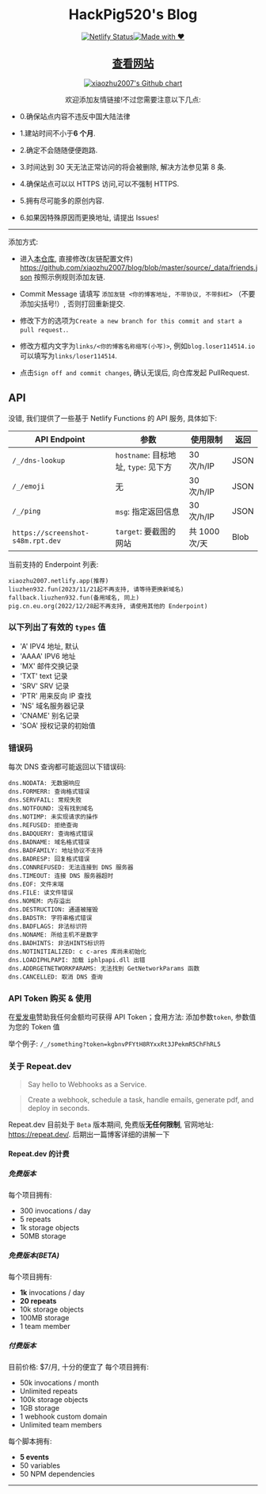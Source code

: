 <div align="center">
  <h1>HackPig520's Blog</h1>

[![Netlify Status](https://api.netlify.com/api/v1/badges/78c67981-3f26-4c95-bdc8-c311ed58fd1e/deploy-status)](https://app.netlify.com/sites/xiaozhu2007/deploys)[![Made with ❤](https://flat.badgen.net/badge/made%20with/%e2%9d%a4/ff69b4)](blog)

</div>

<h2 align="center"><a href="https://xiaozhu2007.netlify.app/friends/">查看网站</a></h2>
<p align="center">
  <a href="https://github.com/xiaozhu2007">
    <img src="https://ghchart.rshah.org/xiaozhu2007" alt="xiaozhu2007's Github chart" />
  </a>
</p>
<div align="center">欢迎添加友情链接!不过您需要注意以下几点:</div>
	
- 0.确保站点内容不违反中国大陆法律

- 1.建站时间不小于**6 个月**.

- 2.确定不会随随便便跑路.

- 3.时间达到 30 天无法正常访问的将会被删除, 解决方法参见第 8 条.

- 4.确保站点可以以 HTTPS 访问,可以不强制 HTTPS.

- 5.拥有尽可能多的原创内容.

- 6.如果因特殊原因而更换地址, 请提出 Issues!

---

添加方式:

- 进入[本仓库][gh_blog], 直接修改(友链配置文件)
  <https://github.com/xiaozhu2007/blog/blob/master/source/_data/friends.json> 按照示例规则添加友链.

- Commit Message 请填写 `添加友链 <你的博客地址, 不带协议, 不带斜杠>` （不要添加尖括号!）, 否则打回重新提交.

- 修改下方的选项为`Create a new branch for this commit and start a pull request.`.

- 修改方框内文字为`links/<你的博客名称缩写(小写)>`, 例如`blog.loser114514.io`可以填写为`links/loser114514`.

- 点击`Sign off and commit changes`, 确认无误后, 向仓库发起 PullRequest.

## API

没错, 我们提供了一些基于 Netlify Functions 的 API 服务, 具体如下:

| API Endpoint                      | 参数                                 | 使用限制      | 返回 |
| --------------------------------- | ------------------------------------ | ------------- | ---- |
| `/_/dns-lookup`                   | `hostname`: 目标地址, `type`: 见下方 | 30 次/h/IP    | JSON |
| `/_/emoji`                        | 无                                   | 30 次/h/IP    | JSON |
| `/_/ping`                         | `msg`: 指定返回信息                  | 30 次/h/IP    | JSON |
| `https://screenshot-s48m.rpt.dev` | `target`: 要截图的网站               | 共 1000 次/天 | Blob |

当前支持的 Enderpoint 列表:

```
xiaozhu2007.netlify.app(推荐)
liuzhen932.fun(2023/11/21起不再支持, 请等待更换新域名)
fallback.liuzhen932.fun(备用域名, 同上)
pig.cn.eu.org(2022/12/28起不再支持, 请使用其他的 Enderpoint)
```

### 以下列出了有效的 `types` 值

- 'A' IPV4 地址, 默认
- 'AAAA' IPV6 地址
- 'MX' 邮件交换记录
- 'TXT' text 记录
- 'SRV' SRV 记录
- 'PTR' 用来反向 IP 查找
- 'NS' 域名服务器记录
- 'CNAME' 别名记录
- 'SOA' 授权记录的初始值

### 错误码

每次 DNS 查询都可能返回以下错误码:

```
dns.NODATA: 无数据响应
dns.FORMERR: 查询格式错误
dns.SERVFAIL: 常规失败
dns.NOTFOUND: 没有找到域名
dns.NOTIMP: 未实现请求的操作
dns.REFUSED: 拒绝查询
dns.BADQUERY: 查询格式错误
dns.BADNAME: 域名格式错误
dns.BADFAMILY: 地址协议不支持
dns.BADRESP: 回复格式错误
dns.CONNREFUSED: 无法连接到 DNS 服务器
dns.TIMEOUT: 连接 DNS 服务器超时
dns.EOF: 文件末端
dns.FILE: 读文件错误
dns.NOMEM: 内存溢出
dns.DESTRUCTION: 通道被摧毁
dns.BADSTR: 字符串格式错误
dns.BADFLAGS: 非法标识符
dns.NONAME: 所给主机不是数字
dns.BADHINTS: 非法HINTS标识符
dns.NOTINITIALIZED: c c-ares 库尚未初始化
dns.LOADIPHLPAPI: 加载 iphlpapi.dll 出错
dns.ADDRGETNETWORKPARAMS: 无法找到 GetNetworkParams 函数
dns.CANCELLED: 取消 DNS 查询
```

### API Token 购买 & 使用

在[爱发电][afdian]赞助我任何金额均可获得 API Token；食用方法: 添加参数`token`, 参数值为您的 Token 值

举个例子: `/_/something?token=kgbnvPFYtH8RYxxRt3JPekmR5ChFhRL5`

### 关于 Repeat.dev

> Say hello to Webhooks as a Service.

> Create a webhook, schedule a task, handle emails, generate pdf, and deploy in seconds.

Repeat.dev 目前处于 `Beta` 版本期间, 免费版**无任何限制**, 官网地址: <https://repeat.dev/>. 后期出一篇博客详细的讲解一下

#### Repeat.dev 的计费

##### 免费版本
每个项目拥有:
- 300 invocations / day
- 5 repeats
- 1k storage objects
- 50MB storage

##### 免费版本(BETA)
每个项目拥有:
- **1k** invocations / day
- **20 repeats**
- 10k storage objects
- 100MB storage
- 1 team member

##### 付费版本
目前价格: $7/月, 十分的便宜了
每个项目拥有: 
- 50k invocations / month
- Unlimited repeats
- 100k storage objects
- 1GB storage
- 1 webhook custom domain
- Unlimited team members

每个脚本拥有: 
- **5 events**
- 50 variables
- 50 NPM dependencies

---
[blog]: https://xiaozhu2007.netlify.app/
[gh_blog]: https://github.com/xiaozhu2007/blog
[afdian]: https://afdian.net/order/create?plan_id=5931b3de017b11eca91752540025c377&product_type=0
